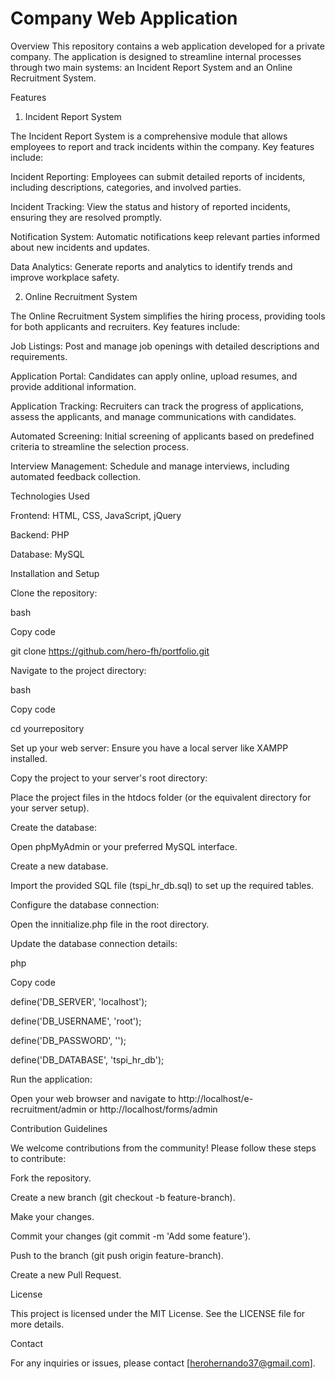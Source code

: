 # Company Web Application
Overview
This repository contains a web application developed for a private company. The application is designed to streamline internal processes through two main systems: an Incident Report System and an Online Recruitment System.

Features
1. Incident Report System
   
The Incident Report System is a comprehensive module that allows employees to report and track incidents within the company. Key features include:


Incident Reporting: Employees can submit detailed reports of incidents, including descriptions, categories, and involved parties.

Incident Tracking: View the status and history of reported incidents, ensuring they are resolved promptly.

Notification System: Automatic notifications keep relevant parties informed about new incidents and updates.

Data Analytics: Generate reports and analytics to identify trends and improve workplace safety.

2. Online Recruitment System
   
The Online Recruitment System simplifies the hiring process, providing tools for both applicants and recruiters. Key features include:


Job Listings: Post and manage job openings with detailed descriptions and requirements.

Application Portal: Candidates can apply online, upload resumes, and provide additional information.

Application Tracking: Recruiters can track the progress of applications, assess the applicants, and manage communications with candidates.

Automated Screening: Initial screening of applicants based on predefined criteria to streamline the selection process.

Interview Management: Schedule and manage interviews, including automated feedback collection.

Technologies Used

Frontend: HTML, CSS, JavaScript, jQuery

Backend: PHP

Database: MySQL

Installation and Setup

Clone the repository:


bash

Copy code

git clone https://github.com/hero-fh/portfolio.git

Navigate to the project directory:


bash

Copy code

cd yourrepository

Set up your web server: Ensure you have a local server like XAMPP installed.


Copy the project to your server's root directory:

Place the project files in the htdocs folder (or the equivalent directory for your server setup).

Create the database:

Open phpMyAdmin or your preferred MySQL interface.

Create a new database.

Import the provided SQL file (tspi_hr_db.sql) to set up the required tables.

Configure the database connection:



Open the innitialize.php file in the root directory.

Update the database connection details:

php

Copy code

define('DB_SERVER', 'localhost');

define('DB_USERNAME', 'root');

define('DB_PASSWORD', '');

define('DB_DATABASE', 'tspi_hr_db');

Run the application:

Open your web browser and navigate to http://localhost/e-recruitment/admin or http://localhost/forms/admin


Contribution Guidelines

We welcome contributions from the community! Please follow these steps to contribute:


Fork the repository.

Create a new branch (git checkout -b feature-branch).

Make your changes.

Commit your changes (git commit -m 'Add some feature').

Push to the branch (git push origin feature-branch).

Create a new Pull Request.

License

This project is licensed under the MIT License. See the LICENSE file for more details.


Contact

For any inquiries or issues, please contact [herohernando37@gmail.com].

